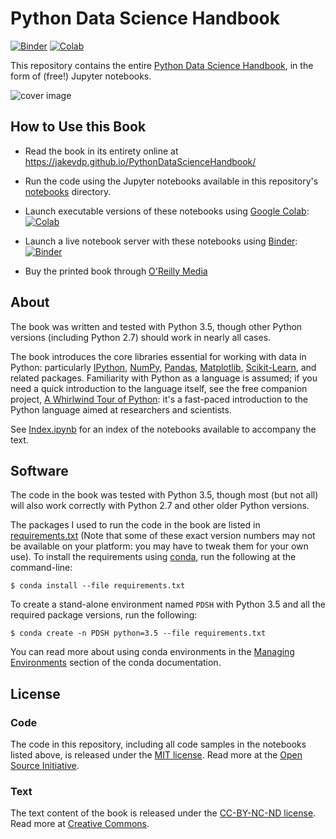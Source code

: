 # Python Data Science Handbook

[![Binder](https://mybinder.org/badge_logo.svg)](https://mybinder.org/v2/gh/biof509/PythonDataScienceHandbook/master?urlpath=lab/tree/notebooks/Index.ipynb)
[![Colab](https://colab.research.google.com/assets/colab-badge.svg)](https://colab.research.google.com/github/micaelamccall/PythonDataScienceHandbook/blob/master/notebooks/Index.ipynb)

This repository contains the entire [Python Data Science Handbook](http://shop.oreilly.com/product/0636920034919.do), in the form of (free!) Jupyter notebooks.

![cover image](notebooks/figures/PDSH-cover.png)

## How to Use this Book

- Read the book in its entirety online at https://jakevdp.github.io/PythonDataScienceHandbook/

- Run the code using the Jupyter notebooks available in this repository's [notebooks](notebooks) directory.

- Launch executable versions of these notebooks using [Google Colab](http://colab.research.google.com): [![Colab](https://colab.research.google.com/assets/colab-badge.svg)](https://colab.research.google.com/github/jakevdp/PythonDataScienceHandbook/blob/master/notebooks/Index.ipynb)

- Launch a live notebook server with these notebooks using [Binder](https://beta.mybinder.org/): [![Binder](https://mybinder.org/badge_logo.svg)](https://mybinder.org/v2/gh/biof509/PythonDataScienceHandbook/master?urlpath=lab/tree/notebooks/Index.ipynb)

- Buy the printed book through [O'Reilly Media](http://shop.oreilly.com/product/0636920034919.do)

## About

The book was written and tested with Python 3.5, though other Python versions (including Python 2.7) should work in nearly all cases.

The book introduces the core libraries essential for working with data in Python: particularly [IPython](http://ipython.org), [NumPy](http://numpy.org), [Pandas](http://pandas.pydata.org), [Matplotlib](http://matplotlib.org), [Scikit-Learn](http://scikit-learn.org), and related packages.
Familiarity with Python as a language is assumed; if you need a quick introduction to the language itself, see the free companion project,
[A Whirlwind Tour of Python](https://github.com/jakevdp/WhirlwindTourOfPython): it's a fast-paced introduction to the Python language aimed at researchers and scientists.

See [Index.ipynb](http://nbviewer.jupyter.org/github/jakevdp/PythonDataScienceHandbook/blob/master/notebooks/Index.ipynb) for an index of the notebooks available to accompany the text.

## Software

The code in the book was tested with Python 3.5, though most (but not all) will also work correctly with Python 2.7 and other older Python versions.

The packages I used to run the code in the book are listed in [requirements.txt](requirements.txt) (Note that some of these exact version numbers may not be available on your platform: you may have to tweak them for your own use).
To install the requirements using [conda](http://conda.pydata.org), run the following at the command-line:

```
$ conda install --file requirements.txt
```

To create a stand-alone environment named ``PDSH`` with Python 3.5 and all the required package versions, run the following:

```
$ conda create -n PDSH python=3.5 --file requirements.txt
```

You can read more about using conda environments in the [Managing Environments](http://conda.pydata.org/docs/using/envs.html) section of the conda documentation.


## License

### Code
The code in this repository, including all code samples in the notebooks listed above, is released under the [MIT license](LICENSE-CODE). Read more at the [Open Source Initiative](https://opensource.org/licenses/MIT).

### Text
The text content of the book is released under the [CC-BY-NC-ND license](LICENSE-TEXT). Read more at [Creative Commons](https://creativecommons.org/licenses/by-nc-nd/3.0/us/legalcode).
